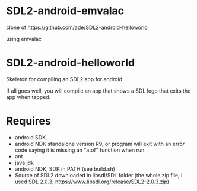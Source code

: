 # SDL2-android-emvalac

clone of https://github.com/ade/SDL2-android-helloworld

using emvalac 

# SDL2-android-helloworld
Skeleton for compiling an SDL2 app for android

If all goes well, you will compile an app that shows a SDL logo that exits the app when tapped.

# Requires 
* android SDK
* android NDK standalone version R9, or program will exit with an error code saying it is missing an "atof" function when run.
* ant
* java jdk
* android NDK, SDK in PATH (see build.sh)
* Source of SDL2 downloaded in libsdl/SDL folder (the whole zip file, I used SDL 2.0.3; https://www.libsdl.org/release/SDL2-2.0.3.zip)
